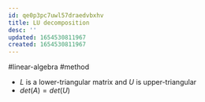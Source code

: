 ```yaml
---
id: qe0p3pc7uwl57draedvbxhv
title: LU decomposition
desc: ''
updated: 1654530811967
created: 1654530811967
---
```

#linear-algebra #method 
- $L$ is a lower-triangular matrix and $U$ is upper-triangular
- $det(A) = det(U)$
